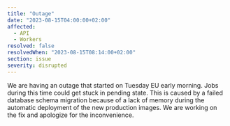 ```yaml
---
title: "Outage"
date: "2023-08-15T04:00:00+02:00"
affected:
  - API
  - Workers
resolved: false
resolvedWhen: "2023-08-15T08:14:00+02:00"
section: issue
severity: disrupted
---
```


We are having an outage that started on Tuesday EU early morning. Jobs during this time could get stuck
in pending state.
This is caused by a failed database schema migration because of a lack of memory during the automatic deployment
of the new production images. We are working on the fix and apologize for the inconvenience.
